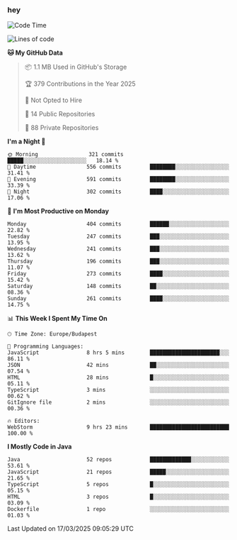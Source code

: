 ### hey

<!--START_SECTION:waka-->
![Code Time](http://img.shields.io/badge/Code%20Time-1%2C135%20hrs%2016%20mins-blue)

![Lines of code](https://img.shields.io/badge/From%20Hello%20World%20I%27ve%20Written-2.6%20million%20lines%20of%20code-blue)

**🐱 My GitHub Data** 

> 📦 1.1 MB Used in GitHub's Storage 
 > 
> 🏆 379 Contributions in the Year 2025
 > 
> 🚫 Not Opted to Hire
 > 
> 📜 14 Public Repositories 
 > 
> 🔑 88 Private Repositories 
 > 
**I'm a Night 🦉** 

```text
🌞 Morning                321 commits         █████░░░░░░░░░░░░░░░░░░░░   18.14 % 
🌆 Daytime                556 commits         ████████░░░░░░░░░░░░░░░░░   31.41 % 
🌃 Evening                591 commits         ████████░░░░░░░░░░░░░░░░░   33.39 % 
🌙 Night                  302 commits         ████░░░░░░░░░░░░░░░░░░░░░   17.06 % 
```
📅 **I'm Most Productive on Monday** 

```text
Monday                   404 commits         ██████░░░░░░░░░░░░░░░░░░░   22.82 % 
Tuesday                  247 commits         ███░░░░░░░░░░░░░░░░░░░░░░   13.95 % 
Wednesday                241 commits         ███░░░░░░░░░░░░░░░░░░░░░░   13.62 % 
Thursday                 196 commits         ███░░░░░░░░░░░░░░░░░░░░░░   11.07 % 
Friday                   273 commits         ████░░░░░░░░░░░░░░░░░░░░░   15.42 % 
Saturday                 148 commits         ██░░░░░░░░░░░░░░░░░░░░░░░   08.36 % 
Sunday                   261 commits         ████░░░░░░░░░░░░░░░░░░░░░   14.75 % 
```


📊 **This Week I Spent My Time On** 

```text
🕑︎ Time Zone: Europe/Budapest

💬 Programming Languages: 
JavaScript               8 hrs 5 mins        ██████████████████████░░░   86.11 % 
JSON                     42 mins             ██░░░░░░░░░░░░░░░░░░░░░░░   07.54 % 
HTML                     28 mins             █░░░░░░░░░░░░░░░░░░░░░░░░   05.11 % 
TypeScript               3 mins              ░░░░░░░░░░░░░░░░░░░░░░░░░   00.62 % 
GitIgnore file           2 mins              ░░░░░░░░░░░░░░░░░░░░░░░░░   00.36 % 

🔥 Editors: 
WebStorm                 9 hrs 23 mins       █████████████████████████   100.00 % 
```

**I Mostly Code in Java** 

```text
Java                     52 repos            █████████████░░░░░░░░░░░░   53.61 % 
JavaScript               21 repos            █████░░░░░░░░░░░░░░░░░░░░   21.65 % 
TypeScript               5 repos             █░░░░░░░░░░░░░░░░░░░░░░░░   05.15 % 
HTML                     3 repos             █░░░░░░░░░░░░░░░░░░░░░░░░   03.09 % 
Dockerfile               1 repo              ░░░░░░░░░░░░░░░░░░░░░░░░░   01.03 % 
```




 Last Updated on 17/03/2025 09:05:29 UTC
<!--END_SECTION:waka-->
